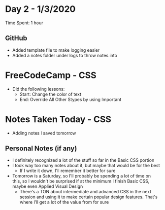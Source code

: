# Day 2 - 1/3/2020

Time Spent: 1 hour

## GitHub

- Added template file to make logging easier
- Added a notes folder under logs to throw notes into

# FreeCodeCamp - CSS

- Did the following lessons:
    - Start: Change the color of text
    - End: Override All Other Stypes by using Important

# Notes Taken Today - CSS

- Adding notes I saved tomorrow

## Personal Notes (if any)

- I definitely recognized a lot of the stuff so far in the Basic CSS portion
- I took way too many notes about it, but maybe that would be for the best
    - If I write it down, I'll remember it better for sure
- Tomorrow is a Saturday, so I'll probably be spending a lot of time on this, so I wouldn't be surprised if at the minimum I finish Basic CSS, maybe even Applied Visual Design
    - There's a TON about intermediate and advanced CSS in the next session and using it to make certain popular design features. That's where I'll get a lot of the value from for sure
